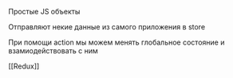 

Простые JS объекты

Отправляют некие данные из самого приложения в store

При помощи action мы можем менять глобальное состояние и взамиодействовать с ним


[[Redux]] 